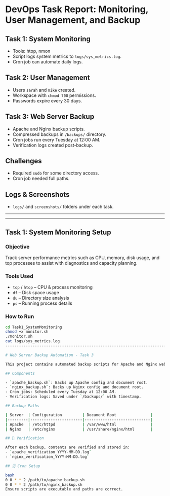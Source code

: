 # DevOps Task Report: Monitoring, User Management, and Backup

## Task 1: System Monitoring
- Tools: htop, nmon
- Script logs system metrics to `logs/sys_metrics.log`.
- Cron job can automate daily logs.

## Task 2: User Management
- Users `sarah` and `mike` created.
- Workspace with `chmod 700` permissions.
- Passwords expire every 30 days.

## Task 3: Web Server Backup
- Apache and Nginx backup scripts.
- Compressed backups in `/backups/` directory.
- Cron jobs run every Tuesday at 12:00 AM.
- Verification logs created post-backup.

## Challenges
- Required `sudo` for some directory access.
- Cron job needed full paths.

## Logs & Screenshots
- `logs/` and `screenshots/` folders under each task.

_____________________________________________________________________________________________________________________


---

## Task 1: System Monitoring Setup

### Objective
Track server performance metrics such as CPU, memory, disk usage, and top processes to assist with diagnostics and capacity planning.

### Tools Used
- `top` / `htop` – CPU & process monitoring
- `df` – Disk space usage
- `du` – Directory size analysis
- `ps` – Running process details

### How to Run

```bash
cd Task1_SystemMonitoring
chmod +x monitor.sh
./monitor.sh
cat logs/sys_metrics.log
------------------------------------------------------------------------------------------------------------------------------------

# Web Server Backup Automation - Task 3

This project contains automated backup scripts for Apache and Nginx web servers.

## Components

- `apache_backup.sh`: Backs up Apache config and document root.
- `nginx_backup.sh`: Backs up Nginx config and document root.
- Cron jobs: Scheduled every Tuesday at 12:00 AM.
- Verification logs: Saved under `/backups/` with timestamp.

## Backup Paths

| Server  | Configuration         | Document Root               |
|---------|-----------------------|-----------------------------|
| Apache  | /etc/httpd            | /var/www/html               |
| Nginx   | /etc/nginx            | /usr/share/nginx/html       |

## 🧪 Verification

After each backup, contents are verified and stored in:
- `apache_verification_YYYY-MM-DD.log`
- `nginx_verification_YYYY-MM-DD.log`

## 🗓️ Cron Setup

bash
0 0 * * 2 /path/to/apache_backup.sh
0 0 * * 2 /path/to/nginx_backup.sh
Ensure scripts are executable and paths are correct.










